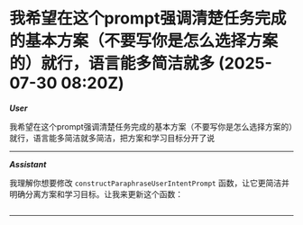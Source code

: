 <!-- Generated by SpecStory -->

# 我希望在这个prompt强调清楚任务完成的基本方案（不要写你是怎么选择方案的）就行，语言能多简洁就多 (2025-07-30 08:20Z)

_**User**_

我希望在这个prompt强调清楚任务完成的基本方案（不要写你是怎么选择方案的）就行，语言能多简洁就多简洁，把方案和学习目标分开了说

---

_**Assistant**_

我理解你想要修改 `constructParaphraseUserIntentPrompt` 函数，让它更简洁并明确分离方案和学习目标。让我来更新这个函数： 
```

```


---

